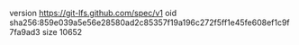 version https://git-lfs.github.com/spec/v1
oid sha256:859e039a5e56e28580ad2c85357f19a196c272f5ff1e45fe608ef1c9f7fa9ad3
size 10652
